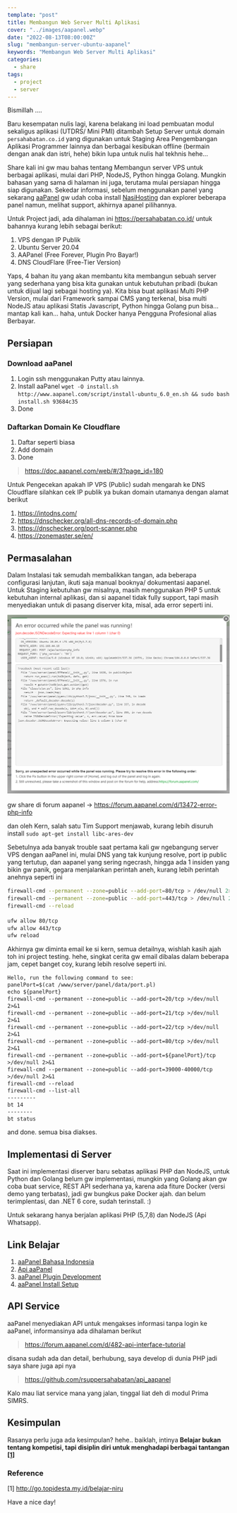 ```yaml
---
template: "post"
title: Membangun Web Server Multi Aplikasi
cover: "../images/aapanel.webp"
date: "2022-08-13T08:00:00Z"
slug: "membangun-server-ubuntu-aapanel"
keywords: "Membangun Web Server Multi Aplikasi"
categories:
  - share
tags:
  - project
  - server
---
```


Bismillah ....

Baru kesempatan nulis lagi, karena belakang ini load pembuatan modul sekaligus aplikasi (UTDRS/ Mini PMI) ditambah Setup Server untuk domain `persahabatan.co.id` yang digunakan untuk Staging Area Pengembangan Aplikasi Programmer lainnya dan berbagai kesibukan offline (bermain dengan anak dan istri, hehe) bikin lupa untuk nulis hal tekhnis hehe...

Share kali ini gw mau bahas tentang Membangun server VPS untuk berbagai aplikasi, mulai dari PHP, NodeJS, Python hingga Golang. Mungkin bahasan yang sama di halaman ini juga, terutama mulai persiapan hingga siap digunakan. Sekedar informasi, sebelum menggunakan panel yang sekarang [aaPanel](https://www.aapanel.com/new/download.html) gw udah coba install [NasiHosting](https://github.com/kurniawandata/nasihosting.git) dan explorer beberapa panel namun, melihat support, akhirnya apanel pilihannya.

Untuk Project jadi, ada dihalaman ini https://persahabatan.co.id/ untuk bahannya kurang lebih sebagai berikut:

1. VPS dengan IP Publik
2. Ubuntu Server 20.04
3. AAPanel (Free Forever, Plugin Pro Bayar!)
4. DNS CloudFlare (Free-Tier Version)

Yaps, 4 bahan itu yang akan membantu kita membangun sebuah server yang sederhana yang bisa kita gunakan untuk kebutuhan pribadi (bukan untuk dijual lagi sebagai hosting ya). Kita bisa buat aplikasi Multi PHP Version, mulai dari Framework sampai CMS yang terkenal, bisa multi NodeJS atau aplikasi Statis Javascript, Python hingga Golang pun bisa... mantap kali kan... haha, untuk Docker hanya Pengguna Profesional alias Berbayar.

## Persiapan

### Download aaPanel
1. Login ssh menggunakan Putty atau lainnya.
2. Install aaPanel `wget -O install.sh http://www.aapanel.com/script/install-ubuntu_6.0_en.sh && sudo bash install.sh 93684c35`
3. Done

### Daftarkan Domain Ke Cloudflare

1. Daftar seperti biasa
2. Add domain
3. Done

> https://doc.aapanel.com/web/#/3?page_id=180

Untuk Pengecekan apakah IP VPS (Public) sudah mengarah ke DNS Cloudflare silahkan cek IP publik ya bukan domain utamanya dengan alamat berikut

1. https://intodns.com/
2. https://dnschecker.org/all-dns-records-of-domain.php
3. https://dnschecker.org/port-scanner.php
4. https://zonemaster.se/en/

## Permasalahan

Dalam Instalasi tak semudah membalikkan tangan, ada beberapa configurasi lanjutan, ikuti saja manual booknya/ dokumentasi aapanel. Untuk Staging kebutuhan gw misalnya, masih menggunakan PHP 5 untuk kebutuhan internal aplikasi, dan si aapanel tidak fully support, tapi masih menyediakan untuk di pasang diserver kita, misal, ada error seperti ini.

![Error PHP5](../images/error-php5.png)

gw share di forum aapanel -> https://forum.aapanel.com/d/13472-error-php-info

dan oleh Kern, salah satu Tim Support menjawab, kurang lebih disuruh install ``` sudo apt-get install libc-ares-dev  ```

Sebetulnya ada banyak trouble saat pertama kali gw ngebangung server VPS dengan aaPanel ini, mulai DNS yang tak kunjung resolve, port ip public yang tertutup, dan aapanel yang sering ngecrash, hingga ada 1 insiden yang bikin gw panik, gegara menjalankan perintah aneh, kurang lebih perintah anehnya seperti ini

```bash
firewall-cmd --permanent --zone=public --add-port=80/tcp > /dev/null 2>&1
firewall-cmd --permanent --zone=public --add-port=443/tcp > /dev/null 2>&1
firewall-cmd --reload

ufw allow 80/tcp
ufw allow 443/tcp
ufw reload
```

Akhirnya gw diminta email ke si kern, semua detailnya, wishlah kasih ajah toh ini project testing. hehe, singkat cerita gw email dibalas dalam beberapa jam, cepet banget coy, kurang lebih resolve seperti ini.

```
Hello, run the following command to see:
panelPort=$(cat /www/server/panel/data/port.pl)
echo ${panelPort}
firewall-cmd --permanent --zone=public --add-port=20/tcp >/dev/null 2>&1
firewall-cmd --permanent --zone=public --add-port=21/tcp >/dev/null 2>&1
firewall-cmd --permanent --zone=public --add-port=22/tcp >/dev/null 2>&1
firewall-cmd --permanent --zone=public --add-port=80/tcp >/dev/null 2>&1
firewall-cmd --permanent --zone=public --add-port=${panelPort}/tcp >/dev/null 2>&1
firewall-cmd --permanent --zone=public --add-port=39000-40000/tcp >/dev/null 2>&1
firewall-cmd --reload
firewall-cmd --list-all
---------
bt 14
--------
bt status
```

and done. semua bisa diakses.
## Implementasi di Server

Saat ini implementasi diserver baru sebatas aplikasi PHP dan NodeJS, untuk Python dan Golang belum gw implementasi, mungkin yang Golang akan gw coba buat service, REST API sederhana ya, karena ada fiture Docker (versi demo yang terbatas), jadi gw bungkus pake Docker ajah. dan belum terimplentasi, dan .NET 6 core, sudah terinstall. :)

Untuk sekarang hanya berjalan aplikasi PHP (5,7,8) dan NodeJS (Api Whatsapp).

## Link Belajar

1. [aaPanel Bahasa Indonesia](https://www.youtube.com/playlist?list=PLTErGYUpf8x1LumYtc0QpBS4WsUohJadN)
2. [Api aaPanel](https://topidesta.files.wordpress.com/2022/08/api-aapanel.pdf)
3. [aaPanel Plugin Development](https://topidesta.files.wordpress.com/2022/08/aapanel_linux_panel_plug-in_development_documentation_v1.1.pdf)
4. [aaPanel Install Setup](https://topidesta.files.wordpress.com/2022/08/aapanel-nodejs-centos7-setup.pdf)


## API Service 

aaPanel menyediakan API untuk mengakses informasi tanpa login ke aaPanel, informansinya ada dihalaman berikut

> https://forum.aapanel.com/d/482-api-interface-tutorial

disana sudah ada dan detail, berhubung, saya develop di dunia PHP jadi saya share juga api nya

> https://github.com/rsuppersahabatan/api_aapanel

Kalo mau liat service mana yang jalan, tinggal liat deh di modul Prima SIMRS.


## Kesimpulan

Rasanya perlu juga ada kesimpulan? hehe.. baiklah, intinya **Belajar bukan tentang kompetisi, tapi disiplin diri untuk menghadapi berbagai tantangan [[1]](#1)**

### Reference

<a id="1">[1] http://go.topidesta.my.id/belajar-niru</a>

Have a nice day!
